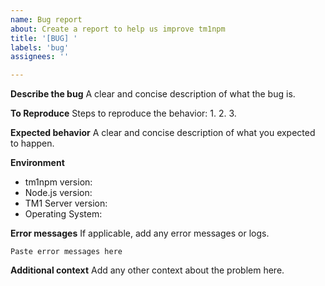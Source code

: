 ```yaml
---
name: Bug report
about: Create a report to help us improve tm1npm
title: '[BUG] '
labels: 'bug'
assignees: ''

---
```


**Describe the bug**
A clear and concise description of what the bug is.

**To Reproduce**
Steps to reproduce the behavior:
1. 
2. 
3. 

**Expected behavior**
A clear and concise description of what you expected to happen.

**Environment**
- tm1npm version: 
- Node.js version: 
- TM1 Server version: 
- Operating System: 

**Error messages**
If applicable, add any error messages or logs.

```
Paste error messages here
```

**Additional context**
Add any other context about the problem here.